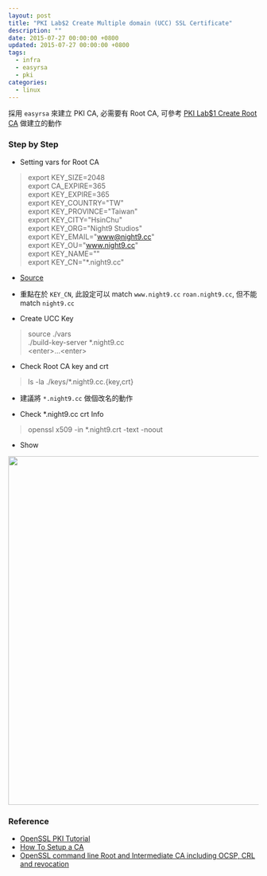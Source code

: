 ```yaml
---
layout: post
title: "PKI Lab$2 Create Multiple domain (UCC) SSL Certificate"
description: ""
date: 2015-07-27 00:00:00 +0800
updated: 2015-07-27 00:00:00 +0800
tags:
  - infra
  - easyrsa
  - pki
categories:
  - linux
---
```


採用 ```easyrsa``` 來建立 PKI CA, 必需要有 Root CA, 可參考 [PKI Lab$1 Create Root CA](http://blog.pichuang.com.tw/pki-lab-1-create-root-ca/) 做建立的動作

### Step by Step
- Setting vars for Root CA
> export KEY_SIZE=2048  
export CA_EXPIRE=365  
export KEY_EXPIRE=365  
export KEY_COUNTRY="TW"  
export KEY_PROVINCE="Taiwan"  
export KEY_CITY="HsinChu"  
export KEY_ORG="Night9 Studios"  
export KEY_EMAIL="www@night9.cc"  
export KEY_OU="www.night9.cc"  
export KEY_NAME=""  
export KEY_CN="*.night9.cc"  

  - [Source](https://github.com/pichuang/easy-rsa/blob/ucc/vars)
  - 重點在於 ```KEY_CN```, 此設定可以 match ```www.night9.cc``` ```roan.night9.cc```, 但不能 match ```night9.cc```

- Create UCC Key
> source ./vars  
./build-key-server *.night9.cc  
\<enter\>...\<enter\>  

- Check Root CA key and crt
> ls -la ./keys/\*.night9.cc.{key,crt}

  - 建議將 ```*.night9.cc``` 做個改名的動作

- Check *.night9.cc crt Info
> openssl x509 -in \*.night9.crt -text -noout

- Show
<img src="https://lh3.googleusercontent.com/KXjKo-YlEfVaCoXYT--BTAqYCAj1Ca54dL7MqiIqOvs=w874-h1076-no" width="600" height="700">

### Reference
- [OpenSSL PKI Tutorial](http://pki-tutorial.readthedocs.org/en/latest/simple/)
- [How To Setup a CA](http://pages.cs.wisc.edu/~zmiller/ca-howto/)
- [OpenSSL command line Root and Intermediate CA including OCSP, CRL and revocation](https://raymii.org/s/tutorials/OpenSSL_command_line_Root_and_Intermediate_CA_including_OCSP_CRL%20and_revocation.html)
